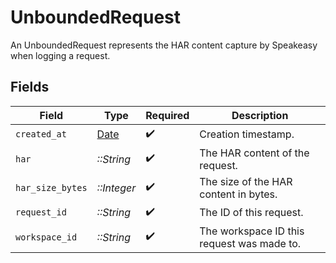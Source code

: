 # UnboundedRequest

An UnboundedRequest represents the HAR content capture by Speakeasy when logging a request.


## Fields

| Field                                                                | Type                                                                 | Required                                                             | Description                                                          |
| -------------------------------------------------------------------- | -------------------------------------------------------------------- | -------------------------------------------------------------------- | -------------------------------------------------------------------- |
| `created_at`                                                         | [Date](https://ruby-doc.org/stdlib-2.6.1/libdoc/date/rdoc/Date.html) | :heavy_check_mark:                                                   | Creation timestamp.                                                  |
| `har`                                                                | *::String*                                                           | :heavy_check_mark:                                                   | The HAR content of the request.                                      |
| `har_size_bytes`                                                     | *::Integer*                                                          | :heavy_check_mark:                                                   | The size of the HAR content in bytes.                                |
| `request_id`                                                         | *::String*                                                           | :heavy_check_mark:                                                   | The ID of this request.                                              |
| `workspace_id`                                                       | *::String*                                                           | :heavy_check_mark:                                                   | The workspace ID this request was made to.                           |